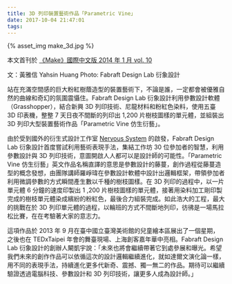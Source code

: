 ```yaml
---
title: 3D 列印裝置藝術作品「Parametric Vine」
date: 2017-10-04 21:47:01
tags:
---
```


{% asset_img make_3d.jpg %}

本文首刊於 [《Make》國際中文版 2014 年 1 月 vol. 10](http://www.makezine.com.tw/make2599131456/3dparametric-vine)

文：黃雅信 Yahsin Huang  Photo: Fabraft Design Lab 衍象設計

站在充滿空間感的巨大粉紅樹蔭造型的裝置藝術下，不論是誰，一定都會被優雅自然的曲線和奇幻的氛圍震懾住。Fabraft Design Lab 衍象設計利用參數設計軟體（Grasshopper），結合新興 3D 列印技術、尼龍材料和粉紅色染料，使用五臺 3D 印表機，整整 7 天日夜不間斷的列印出 1,200 片樹枝圖樣的單元體，並組裝出 3D 列印大型裝置藝術作品「Parametric Vine 仿生衍藝」。

由於受到國外的衍生式設計工作室 [Nervous System](http://www.n-e-r-v-o-u-s.com) 的啟發，Fabraft Design Lab 衍象設計首度嘗試利用藝術表現手法，集結工作坊 30 位參加者的智慧，利用參數設計與 3D 列印技術，意圖開啟人人都可以是設計師的可能性。「Parametric Vine 仿生衍藝」英文作品名稱直譯的意思是參數設計的藤蔓，創作過程從藤蔓造型的概念發想，由團隊講師羅崢瑋在參數設計軟體中設計出邏輯框架，帶領參加者利用微調參數的方式瞬間產生數以千種的樹枝圖樣。在 3D 列印的過程中，以一片單元體 6 分鐘的速度印製出 1 ,200 片樹枝圖樣的單元體，接著用染料加工剛印製完成的樹枝單元體染成繽紛的粉紅色，最後合力組裝完成。如此浩大的工程，最大的挑戰在於 3D 列印單元體的過程，以輪班的方式不間斷地列印，彷彿是一場馬拉松比賽，在在考驗著大家的意志力。

這項作品於 2013 年 9 月在臺中國立臺灣美術館的兒童繪本區展出了一個星期，之後也在 TEDxTaipei 年會的舞臺現場、上海創客嘉年華中亮相。Fabraft Design Lab 衍象設計的創辦人闞凱宇說：「未來也將會繼續帶著它到處參展和曝光。希望我們未來的創作作品可以依循這次的設計邏輯繼續進化，就如達爾文演化論一樣，用不同的表現手法，持續進化更多代新奇、震撼、獨一無二的作品。期待可以繼續驗證透過電腦科技、參數設計和 3D 列印技術，讓更多人成為設計師。」